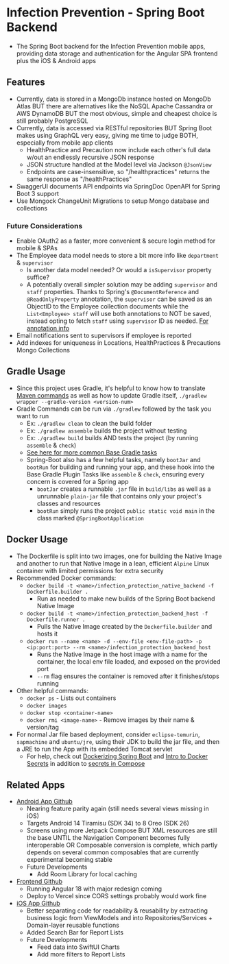 # Infection Prevention - Spring Boot Backend

- The Spring Boot backend for the Infection Prevention mobile apps, providing data
storage and authentication for the Angular SPA frontend plus the iOS & Android apps

## Features

- Currently, data is stored in a MongoDb instance hosted on MongoDb Atlas BUT there
are alternatives like the NoSQL Apache Cassandra or AWS DynamoDB BUT the most obvious,
simple and cheapest choice is still probably PostgreSQL
- Currently, data is accessed via RESTful repositories BUT Spring Boot makes using
GraphQL very easy, giving me time to judge BOTH, especially from mobile app clients
  - HealthPractice and Precaution now include each other's full data w/out an endlessly
  recursive JSON response
  - JSON structure handled at the Model level via Jackson `@JsonView`
  - Endpoints are case-insensitive, so "/healthpractices" returns the same response
  as "/healthPractices"
- SwaggerUI documents API endpoints via SpringDoc OpenAPI for Spring Boot 3 support
- Use Mongock ChangeUnit Migrations to setup Mongo database and collections

### Future Considerations

- Enable OAuth2 as a faster, more convenient & secure login method for mobile & SPAs
- The Employee data model needs to store a bit more info like `department` & `supervisor`
  - Is another data model needed? Or would a `isSupervisor` property suffice?
  - A potentially overall simpler solution may be adding `supervisor` and `staff`
  properties. Thanks to Spring's `@DocumentReference` and `@ReadOnlyProperty` annotation,
  the `supervisor` can be saved as an ObjectID to the Employee collection documents
  while the `List<Employee> staff` will use both annotations to NOT be saved, instead
  opting to fetch `staff` using `supervisor` ID as needed. [For annotation info](https://spring.io/blog/2021/11/29/spring-data-mongodb-relation-modelling)
- Email notifications sent to supervisors if employee is reported
- Add indexes for uniqueness in Locations, HealthPractices & Precautions Mongo Collections

## Gradle Usage

- Since this project uses Gradle, it's helpful to know how to translate [Maven commands](https://docs.gradle.org/current/userguide/migrating_from_maven.html)
as well as how to update Gradle itself, `./gradlew wrapper --gradle-version <version-num>`
- Gradle Commands can be run via `./gradlew` followed by the task you want to run
  - Ex: `./gradlew clean` to clean the build folder
  - Ex: `./gradlew assemble` builds the project without testing
  - Ex: `./gradlew build` builds AND tests the project (by running `assemble` & `check`)
  - [See here for more common Base Gradle tasks](https://docs.gradle.org/current/userguide/base_plugin.html)
  - Spring-Boot also has a few helpful tasks, namely `bootJar` and `bootRun` for
  building and running your app, and these hook into the Base Gradle Plugin Tasks
  like `assemble` & `check`, ensuring every concern is covered for a Spring app
    - `bootJar` creates a runnable `.jar` file in `build/libs` as well as a unrunnable
    `plain-jar` file that contains only your project's classes and resources
    - `bootRun` simply runs the project `public static void main` in the class
    marked `@SpringBootApplication`

## Docker Usage

- The Dockerfile is split into two images, one for building the Native Image and
another to run that Native Image in a lean, efficient `Alpine` Linux container with
limited permissions for extra security
- Recommended Docker commands:
  - `docker build -t <name>/infection_protection_native_backend
                  -f Dockerfile.builder .`
    - Run as needed to make new builds of the Spring Boot backend Native Image
  - `docker build -t <name>/infection_protection_backend_host
                  -f Dockerfile.runner .`
    - Pulls the Native Image created by the `Dockerfile.builder` and hosts it
  - `docker run --name <name> -d --env-file <env-file-path>
               -p <ip:port:port> --rm <name>/infection_protection_backend_host`
    - Runs the Native Image in the host image with a name for the container, the
    local env file loaded, and exposed on the provided port
    - `--rm` flag ensures the container is removed after it finishes/stops running
- Other helpful commands:
  - `docker ps` - Lists out containers
  - `docker images`
  - `docker stop <container-name>`
  - `docker rmi <image-name>` - Remove images by their name & version/tag
- For normal Jar file based deployment, consider `eclipse-temurin`, `sapmachine`
and `ubuntu/jre`, using their JDK to build the jar file, and then a JRE to run the
App with its embedded Tomcat servlet
  - For help, check out [Dockerizing Spring Boot](https://www.baeldung.com/dockerizing-spring-boot-application)
  and [Intro to Docker Secrets](https://www.baeldung.com/ops/docker-secrets)
  in addition to [secrets in Compose](https://docs.docker.com/compose/how-tos/use-secrets/)

## Related Apps

- [Android App Github](https://github.com/NLCaceres/Android-Records)
  - Nearing feature parity again (still needs several views missing in iOS)
  - Targets Android 14 Tiramisu (SDK 34) to 8 Oreo (SDK 26)
  - Screens using more Jetpack Compose BUT XML resources are still the base
  UNTIL the Navigation Component becomes fully interoperable OR Composable
  conversion is complete, which partly depends on several common composables
  that are currently experimental becoming stable
  - Future Developments
    - Add Room Library for local caching
- [Frontend Github](https://github.com/NLCaceres/Ang-records)
  - Running Angular 18 with major redesign coming
  - Deploy to Vercel since CORS settings probably would work fine
- [iOS App Github](https://github.com/NLCaceres/iOS-records)
  - Better separating code for readability & reusability by extracting business
  logic from ViewModels and into Repositories/Services + Domain-layer reusable functions
  - Added Search Bar for Report Lists
  - Future Developments
    - Feed data into SwiftUI Charts
    - Add more filters to Report Lists
